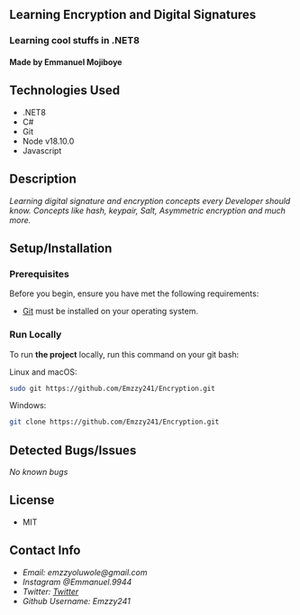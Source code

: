 ## Learning Encryption and Digital Signatures
### Learning cool stuffs in .NET8
#### Made by Emmanuel Mojiboye

## Technologies Used
* .NET8
* C#
* Git
* Node v18.10.0
* Javascript

## Description
_Learning digital signature and encryption concepts every Developer should know. Concepts like hash, keypair, Salt, Asymmetric encryption and much more._



## Setup/Installation

### Prerequisites

Before you begin, ensure you have met the following requirements:

* [Git](https://git-scm.com/downloads "Download Git") must be installed on your operating system.

### Run Locally

To run **the project** locally, run this command on your git bash:

Linux and macOS:

```bash
sudo git https://github.com/Emzzy241/Encryption.git
```

Windows:

```bash
git clone https://github.com/Emzzy241/Encryption.git
```



## Detected Bugs/Issues
_No known bugs_

## License
* MIT

## Contact Info

- _Email: emzzyoluwole@gmail.com_
- _Instagram @Emmanuel.9944_
- _Twitter: [Twitter](https://www.twitter.com/emzzy241)_
- _Github Username: Emzzy241_